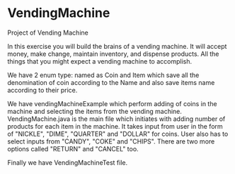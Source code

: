 # VendingMachine
Project of Vending Machine

In this exercise you will build the brains of a vending machine. It will accept money, make
change, maintain inventory, and dispense products. All the things that you might expect a
vending machine to accomplish.

We have 2 enum type: named as Coin and Item which save all the denomination of coin according to the Name 
and also save items name according to their price.

We have vendingMachineExample which perform adding of coins in the machine and selecting the items from the vending machine.
VendingMachine.java is the main file which initiates with adding number of products for each item in the machine.
It takes input from user in the form of "NICKLE", "DIME", "QUARTER" and "DOLLAR" for coins.
User also has to select inputs from "CANDY", "COKE" and "CHIPS".
There are two more options called "RETURN" and "CANCEL" too.

Finally we have VendingMachineTest file.
